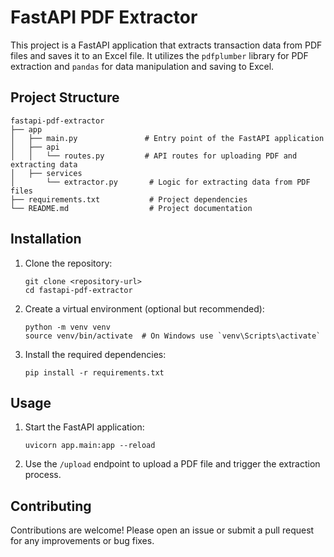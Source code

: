 # FastAPI PDF Extractor

This project is a FastAPI application that extracts transaction data from PDF files and saves it to an Excel file. It utilizes the `pdfplumber` library for PDF extraction and `pandas` for data manipulation and saving to Excel.

## Project Structure

```
fastapi-pdf-extractor
├── app
│   ├── main.py               # Entry point of the FastAPI application
│   ├── api
│   │   └── routes.py         # API routes for uploading PDF and extracting data
│   ├── services
│       └── extractor.py       # Logic for extracting data from PDF files
├── requirements.txt           # Project dependencies
└── README.md                  # Project documentation
```

## Installation

1. Clone the repository:

   ```
   git clone <repository-url>
   cd fastapi-pdf-extractor
   ```

2. Create a virtual environment (optional but recommended):

   ```
   python -m venv venv
   source venv/bin/activate  # On Windows use `venv\Scripts\activate`
   ```

3. Install the required dependencies:

   ```
   pip install -r requirements.txt
   ```

## Usage

1. Start the FastAPI application:

   ```
   uvicorn app.main:app --reload
   ```

2. Use the `/upload` endpoint to upload a PDF file and trigger the extraction process.

## Contributing

Contributions are welcome! Please open an issue or submit a pull request for any improvements or bug fixes.